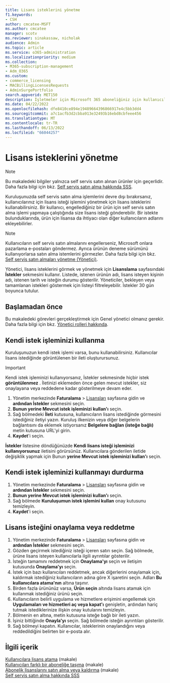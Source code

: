```yaml
---
title: Lisans isteklerini yönetme
f1.keywords:
- CSH
author: cmcatee-MSFT
ms.author: cmcatee
manager: scotv
ms.reviewer: sinakassaw, nicholak
audience: Admin
ms.topic: article
ms.service: o365-administration
ms.localizationpriority: medium
ms.collection:
- M365-subscription-management
- Adm_O365
ms.custom:
- commerce_licensing
- MACBillingLicensesRequests
- AdminSurgePortfolio
search.appverid: MET150
description: İşletmeler için Microsoft 365 aboneliğiniz için kullanıcılardan gelen lisans isteklerini gözden geçirmeyi ve onaylamayı veya reddetmeyi öğrenin.
ms.date: 04/22/2022
ms.openlocfilehash: dfe8410ce894e19489664396866917e4c5bb3dd4
ms.sourcegitcommit: a7c1acfb3d2cbba913e32493b16ebd8cbfeee456
ms.translationtype: MT
ms.contentlocale: tr-TR
ms.lasthandoff: 06/13/2022
ms.locfileid: "66044257"
---
```

# <a name="manage-license-requests"></a>Lisans isteklerini yönetme

> [!NOTE]
> Bu makaledeki bilgiler yalnızca self servis satın alınan ürünler için geçerlidir. Daha fazla bilgi için bkz. [Self servis satın alma hakkında SSS](../subscriptions/self-service-purchase-faq.yml).

Kuruluşunuzda self servis satın alma işlemlerini devre dışı bırakırsanız, kullanıcılarınız için lisans isteği işlemini yönetmek için lisans isteklerini kullanabilirsiniz. Bir kullanıcı, engellediğiniz bir ürün için self servis satın alma işlemi yapmaya çalıştığında size lisans isteği gönderebilir. Bir istekte bulunduklarında, ürün için lisansa da ihtiyacı olan diğer kullanıcıların adlarını ekleyebilirler.

> [!NOTE]
> Kullanıcıların self servis satın almalarını engellerseniz, Microsoft onlara pazarlama e-postaları göndermez. Ayrıca ürünün deneme sürümünü kullanıyorlarsa satın alma istemlerini görmezler. Daha fazla bilgi için bkz. [Self servis satın almaları yönetme (Yönetici)](../subscriptions/manage-self-service-purchases-admins.md).

Yönetici, lisans isteklerini görmek ve yönetmek için **Lisanslama** sayfasındaki **İstekler** sekmesini kullanır. Listede, istenen ürünün adı, lisans isteyen kişinin adı, istenen tarih ve isteğin durumu gösterilir. Yöneticiler, bekleyen veya tamamlanan istekleri göstermek için listeyi filtreleyebilir. İstekler 30 gün boyunca tutulur.

## <a name="before-you-begin"></a>Başlamadan önce

Bu makaledeki görevleri gerçekleştirmek için Genel yönetici olmanız gerekir. Daha fazla bilgi için bkz. [Yönetici rolleri hakkında](../../admin/add-users/about-admin-roles.md).

## <a name="use-your-own-request-process"></a>Kendi istek işleminizi kullanma

Kuruluşunuzun kendi istek işlemi varsa, bunu kullanabilirsiniz. Kullanıcılar lisans istediğinde görüntülenen bir ileti oluşturursunuz.

> [!IMPORTANT]
> Kendi istek işleminizi kullanıyorsanız, İstekler sekmesinde hiçbir istek **görüntülenmez** . İletinizi eklemeden önce gelen mevcut istekler, siz onaylayana veya reddedene kadar gösterilmeye devam eder.

1. Yönetim merkezinde **Faturalama** > <a href="https://go.microsoft.com/fwlink/p/?linkid=842264" target="_blank">Lisansları</a> sayfasına gidin ve **ardından İstekler** sekmesini seçin.
2. **Bunun yerine Mevcut istek işleminizi kullan'ı** seçin.
3. Sağ bölmedeki **İleti** kutusuna, kullanıcıların lisans istediğinde görmesini istediğiniz iletiyi yazın. Kuruluş ilkenizin veya diğer belgelerin bağlantısını da eklemek istiyorsanız **Belgelere bağlan (isteğe bağlı)** metin kutusuna URL'yi girin.
4. **Kaydet**'i seçin.

**İstekler** listesine döndüğünüzde **Kendi lisans isteği işleminizi kullanıyorsunuz** iletisini görürsünüz. Kullanıcılara gönderilen iletide değişiklik yapmak için Bunun **yerine Mevcut istek işleminizi kullan'ı** seçin.

## <a name="stop-using-your-own-request-process"></a>Kendi istek işleminizi kullanmayı durdurma

1. Yönetim merkezinde **Faturalama** > <a href="https://go.microsoft.com/fwlink/p/?linkid=842264" target="_blank">Lisansları</a> sayfasına gidin ve **ardından İstekler** sekmesini seçin.
2. **Bunun yerine Mevcut istek işleminizi kullan'ı** seçin.
3. Sağ bölmede **Kuruluşumun istek işlemini kullan** onay kutusunu temizleyin.
4. **Kaydet**'i seçin.

## <a name="approve-or-deny-a-license-request"></a>Lisans isteğini onaylama veya reddetme

1. Yönetim merkezinde **Faturalama** > <a href="https://go.microsoft.com/fwlink/p/?linkid=842264" target="_blank">Lisansları</a> sayfasına gidin ve **ardından İstekler** sekmesini seçin.
2. Gözden geçirmek istediğiniz isteği içeren satırı seçin. Sağ bölmede, ürüne lisans isteyen kullanıcılarla ilgili ayrıntılar gösterilir.
3. İsteğin tamamını reddetmek için **Onaylama'yı** seçin ve iletişim kutusunda **Onaylama'yı** seçin.
4. İstek için bazı kullanıcıları reddetmek, ancak diğerlerini onaylamak için, kaldırmak istediğiniz kullanıcıların adına göre X işaretini seçin. Adları **Bu kullanıcılara atama'nın** altına taşınır.
5. Birden fazla ürününüz varsa, **Ürün seçin** altında lisans atamak için kullanmak istediğiniz ürünü seçin.
6. Kullanıcıların belirli uygulama ve hizmetlere erişimini engellemek için **Uygulamaları ve hizmetleri aç veya kapat'ı** genişletin, ardından hariç tutmak istediklerinize ilişkin onay kutularını temizleyin.
7. Bölmenin en altına, metin kutusuna isteğe bağlı bir ileti yazın.
8. İşiniz bittiğinde **Onayla'yı** seçin. Sağ bölmede isteğin ayrıntıları gösterilir.
9. Sağ bölmeyi kapatın.
    Kullanıcılar, isteklerinin onaylandığını veya reddedildiğini belirten bir e-posta alır.

## <a name="related-content"></a>İlgili içerik

[Kullanıcılara lisans atama](../../admin/manage/assign-licenses-to-users.md) (makale)\
[Kullanıcıları farklı bir aboneliğe taşıma](../subscriptions/move-users-different-subscription.md) (makale)\
[Abonelik lisanslarını satın alma veya kaldırma](buy-licenses.md) (makale)\
[Self servis satın alma hakkında SSS](../subscriptions/self-service-purchase-faq.yml)
